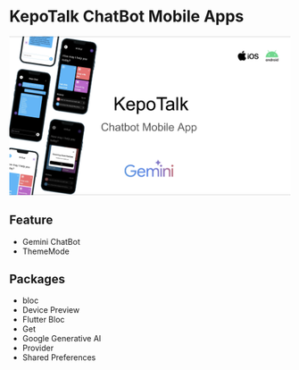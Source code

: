 # KepoTalk ChatBot Mobile Apps
![Coba](KepoTalkHD.png)

## Feature
- Gemini ChatBot
- ThemeMode


## Packages
- bloc
- Device Preview
- Flutter Bloc
- Get
- Google Generative AI
- Provider
- Shared Preferences